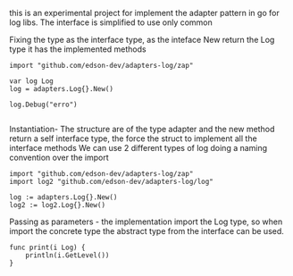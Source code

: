 this is an experimental project for implement the adapter pattern in go for log libs.
The interface is simplified to use only common


Fixing the type as the interface type, as the inteface New return the Log type it has the implemented methods
````
import "github.com/edson-dev/adapters-log/zap"

var log Log
log = adapters.Log{}.New()

log.Debug("erro")
	
````
Instantiation- The structure are of the type adapter and the new method return a self interface type, the force the struct to implement all the interface methods
We can use 2 different types of log doing a naming convention over the import 
````
import "github.com/edson-dev/adapters-log/zap"
import log2 "github.com/edson-dev/adapters-log/log"

log := adapters.Log{}.New()
log2 := log2.Log{}.New()

````

Passing as parameters - the implementation import the Log type, so when import the concrete type the abstract type from the interface can be used. 
````
func print(i Log) {
	println(i.GetLevel())
}
````